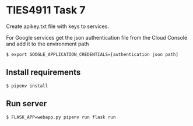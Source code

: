 # TIES4911 Task 7

Create apikey.txt file with keys to services.

For Google services get the json authentication file from the Cloud Console and add it to the environment path
```shell
$ export GOOGLE_APPLICATION_CREDENTIALS=[authentication json path]
```

## Install requirements
```shell
$ pipenv install
```

## Run server
```shell
$ FLASK_APP=webapp.py pipenv run flask run
```


